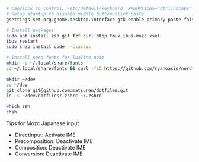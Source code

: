 
```bash
# Capslock to control, /etc/default/keyboard  XKBOPTIONS="ctrl:nocaps"
# Setup startup to disable middle buttom click paste
gsettings set org.gnome.desktop.interface gtk-enable-primary-paste false

# Install packages
sudo apt install zsh git fzf curl htop tmux ibus-mozc xsel
ibus restart
sudo snap install code --classic

# Install nerd fonts for lualine.nvim
mkdir -p ~/.local/share/fonts
cd ~/.local/share/fonts && curl -fLO https://github.com/ryanoasis/nerd-fonts/raw/HEAD/patched-fonts/DroidSansMono/DroidSansMNerdFont-Regular.otf

mkdir ~/dev
cd ~/dev
git clone git@github.com:matsuren/dotfiles.git
ln -s ~/dev/dotfiles/.zshrc ~/.zshrc

which zsh
chsh
```


Tips for Mozc Japanese input
- DirectInput: Activate IME
- Precomposition: Deactivate IME
- Composition: Deactivate IME
- Conversion: Deactivate IME
